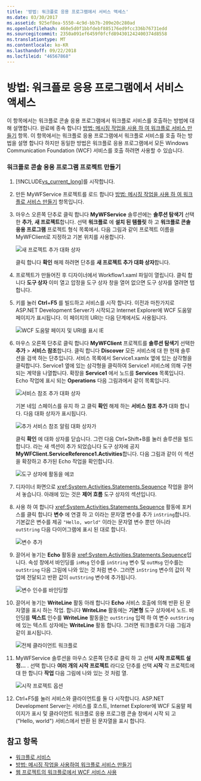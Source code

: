 ```yaml
---
title: '방법: 워크플로 응용 프로그램에서 서비스 액세스'
ms.date: 03/30/2017
ms.assetid: 925ef8ea-5550-4c9d-bb7b-209e20c280ad
ms.openlocfilehash: 460e5d0f1bbfdebf885176ed9fcc336b76731edd
ms.sourcegitcommit: 2350a091ef6459f0fcfd894301242400374d8558
ms.translationtype: MT
ms.contentlocale: ko-KR
ms.lasthandoff: 09/22/2018
ms.locfileid: "46567868"
---
```

# <a name="how-to-access-a-service-from-a-workflow-application"></a>방법: 워크플로 응용 프로그램에서 서비스 액세스
이 항목에서는 워크플로 콘솔 응용 프로그램에서 워크플로 서비스를 호출하는 방법에 대해 설명합니다. 완료에 종속 합니다 [방법: 메시징 작업을 사용 하 여 워크플로 서비스 만들기](../../../../docs/framework/wcf/feature-details/how-to-create-a-workflow-service-with-messaging-activities.md) 항목. 이 항목에서는 워크플로 응용 프로그램에서 워크플로 서비스를 호출 하는 방법을 설명 합니다 하지만 동일한 방법은 워크플로 응용 프로그램에서 모든 Windows Communication Foundation (WCF) 서비스를 호출 하려면 사용할 수 있습니다.

### <a name="create-a-workflow-console-application-project"></a>워크플로 콘솔 응용 프로그램 프로젝트 만들기

1.  [!INCLUDE[vs_current_long](../../../../includes/vs-current-long-md.md)]를 시작합니다.

2.  만든 MyWFService 프로젝트를 로드 합니다 [방법: 메시징 작업을 사용 하 여 워크플로 서비스 만들기](../../../../docs/framework/wcf/feature-details/how-to-create-a-workflow-service-with-messaging-activities.md) 항목입니다.

3.  마우스 오른쪽 단추로 클릭 합니다 **MyWFService** 솔루션에는 **솔루션 탐색기** 선택한 **추가**, **새 프로젝트**합니다. 선택 **워크플로** 에 **설치 된 템플릿** 하 고 **워크플로 콘솔 응용 프로그램** 프로젝트 형식 목록에서. 다음 그림과 같이 프로젝트 이름을 MyWFClient로 지정하고 기본 위치를 사용합니다.

     ![새 프로젝트 추가 대화 상자](../../../../docs/framework/wcf/feature-details/media/addnewprojectdlg.JPG "AddNewProjectDlg")

     클릭 합니다 **확인** 해제 하려면 단추를 **새 프로젝트 추가 대화 상자**합니다.

4.  프로젝트가 만들어진 후 디자이너에서 Workflow1.xaml 파일이 열립니다. 클릭 합니다 **도구 상자** 이미 열고 압정을 도구 상자 창을 열어 없으면 도구 상자를 열려면 탭 합니다.

5.  키를 눌러 **Ctrl**+**F5** 를 빌드하고 서비스를 시작 합니다. 이전과 마찬가지로 ASP.NET Development Server가 시작되고 Internet Explorer에 WCF 도움말 페이지가 표시됩니다. 이 페이지의 URI는 다음 단계에서도 사용됩니다.

     ![WCF 도움말 페이지 및 URI를 표시 IE](../../../../docs/framework/wcf/feature-details/media/iewcfhelppagewuri.JPG "IEWCFHelpPageWURI")

6.  마우스 오른쪽 단추로 클릭 합니다 **MyWFClient** 프로젝트를 **솔루션 탐색기** 선택한 **추가** > **서비스 참조**합니다. 클릭 합니다 **Discover** 모든 서비스에 대 한 현재 솔루션을 검색 하는 단추입니다. 서비스 목록에서 Service1.xamlx 옆에 있는 삼각형을 클릭합니다. Service1 옆에 있는 삼각형을 클릭하여 Service1 서비스에 의해 구현되는 계약을 나열합니다. 확장을 **Service1** 에서 노드를 **Services** 목록입니다. Echo 작업에 표시 되는 **Operations** 다음 그림과에서 같이 목록입니다.

     ![서비스 참조 추가 대화 상자](../../../../docs/framework/wcf/feature-details/media/addservicereference.JPG "AddServiceReference")

     기본 네임 스페이스를 유지 하 고 클릭 **확인** 해제 하는 **서비스 참조 추가** 대화 합니다. 다음 대화 상자가 표시됩니다.

     ![추가 서비스 참조 알림 대화 상자가](../../../../docs/framework/wcf/feature-details/media/asrdlg.JPG "ASRDlg")

     클릭 **확인** 에 대화 상자를 닫습니다. 그런 다음 Ctrl+Shift+B를 눌러 솔루션을 빌드합니다. 라는 새 섹션이 추가 되었습니다 도구 상자에 공지 **MyWFClient.ServiceReference1.Activities**합니다. 다음 그림과 같이 이 섹션을 확장하고 추가된 Echo 작업을 확인합니다.

     ![도구 상자에 활동을 에코](../../../../docs/framework/wcf/feature-details/media/echoactivity.JPG "EchoActivity")

7.  디자이너 화면으로 <xref:System.Activities.Statements.Sequence> 작업을 끌어서 놓습니다. 아래에 있는 것은 **제어 흐름** 도구 상자의 섹션입니다.

8.  사용 하 여 합니다 <xref:System.Activities.Statements.Sequence> 활동에 포커스를 클릭 합니다 **변수** 에 연결 하 고 이라는 문자열 변수를 추가 `inString`합니다. 기본값은 변수를 제공 `"Hello, world"` 이라는 문자열 변수 뿐만 아니라 `outString` 다음 다이어그램에 표시 된 대로 합니다.

     ![변수 추가](../../../../docs/framework/wcf/feature-details/media/instringvar.JPG "inStringVar")

9. 끌어서 놓기는 **Echo** 활동을 <xref:System.Activities.Statements.Sequence>입니다. 속성 창에서 바인딩를 `inMsg` 인수를 `inString` 변수 및 `outMsg` 인수를는 `outString` 다음 그림에 나와 있는 것 처럼 변수. 그러면 `inString` 변수의 값이 작업에 전달되고 반환 값이 `outString` 변수에 추가됩니다.

     ![변수 인수를 바인딩할](../../../../docs/framework/wcf/feature-details/media/argumentbind.JPG "ArgumentBind")

10. 끌어서 놓기는 **WriteLine** 활동 아래 합니다 **Echo** 서비스 호출에 의해 반환 된 문자열을 표시 하는 작업. 합니다 **WriteLine** 활동에는 **기본형** 도구 상자에서 노드. 바인딩를 **텍스트** 인수를 **WriteLine** 활동을는 `outString` 입력 하 여 변수 `outString` 에 있는 텍스트 상자에는 **WriteLine** 활동 합니다. 그러면 워크플로가 다음 그림과 같이 표시됩니다.

     ![전체 클라이언트 워크플로](../../../../docs/framework/wcf/feature-details/media/completeclientwf.JPG "CompleteClientWF")

11. MyWFService 솔루션을 마우스 오른쪽 단추로 클릭 하 고 선택 **시작 프로젝트 설정...** . 선택 합니다 **여러 개의 시작 프로젝트** 라디오 단추를 선택 **시작** 각 프로젝트에 대 한 합니다 **작업** 다음 그림에 나와 있는 것 처럼 열.

     ![시작 프로젝트 옵션](../../../../docs/framework/wcf/feature-details/media/startupprojects.JPG "StartupProjects")

12. Ctrl+F5를 눌러 서비스와 클라이언트를 둘 다 시작합니다. ASP.NET Development Server는 서비스를 호스트, Internet Explorer에 WCF 도움말 페이지가 표시 및 클라이언트 워크플로 응용 프로그램 콘솔 창에서 시작 되 고 ("Hello, world") 서비스에서 반환 된 문자열을 표시 합니다.

## <a name="see-also"></a>참고 항목

- [워크플로 서비스](../../../../docs/framework/wcf/feature-details/workflow-services.md)
- [방법: 메시징 작업을 사용하여 워크플로 서비스 만들기](../../../../docs/framework/wcf/feature-details/how-to-create-a-workflow-service-with-messaging-activities.md)
- [웹 프로젝트의 워크플로에서 WCF 서비스 사용](https://go.microsoft.com/fwlink/?LinkId=207725)